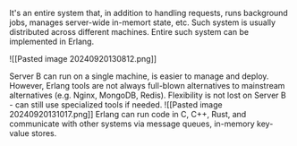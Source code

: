 It's an entire system that, in addition to handling requests, runs background jobs, manages server-wide in-memort state, etc. Such system is usually distributed across different machines. Entire such system can be implemented in Erlang.

![[Pasted image 20240920130812.png]]

Server B can run on a single machine, is easier to manage and deploy. However, Erlang tools are not always full-blown alternatives to mainstream alternatives (e.g. Nginx, MongoDB, Redis). Flexibility is not lost on Server B - can still use specialized tools if needed.
![[Pasted image 20240920131017.png]]
Erlang can run code in C, C++, Rust, and communicate with other systems via message queues, in-memory key-value stores.